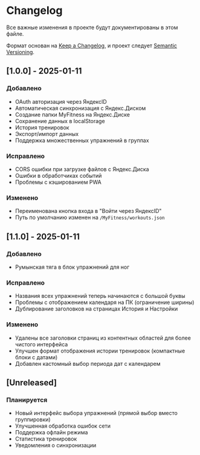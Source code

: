 # Changelog

Все важные изменения в проекте будут документированы в этом файле.

Формат основан на [Keep a Changelog](https://keepachangelog.com/ru/1.0.0/),
и проект следует [Semantic Versioning](https://semver.org/lang/ru/).

## [1.0.0] - 2025-01-11

### Добавлено
- OAuth авторизация через ЯндексID
- Автоматическая синхронизация с Яндекс.Диском
- Создание папки MyFitness на Яндекс.Диске
- Сохранение данных в localStorage
- История тренировок
- Экспорт/импорт данных
- Поддержка множественных упражнений в группах

### Исправлено
- CORS ошибки при загрузке файлов с Яндекс.Диска
- Ошибки в обработчиках событий
- Проблемы с кэшированием PWA

### Изменено
- Переименована кнопка входа в "Войти через ЯндексID"
- Путь по умолчанию изменен на `/MyFitness/workouts.json`

## [1.1.0] - 2025-01-11

### Добавлено
- Румынская тяга в блок упражнений для ног

### Исправлено
- Названия всех упражнений теперь начинаются с большой буквы
- Проблемы с отображением календаря на ПК (ограничение ширины)
- Дублирование заголовков на страницах История и Настройки

### Изменено
- Удалены все заголовки страниц из контентных областей для более чистого интерфейса
- Улучшен формат отображения истории тренировок (компактные блоки с датами)
- Добавлен кастомный выбор периода дат с календарем

## [Unreleased]

### Планируется
- Новый интерфейс выбора упражнений (прямой выбор вместо группировки)
- Улучшенная обработка ошибок сети
- Поддержка офлайн режима
- Статистика тренировок
- Уведомления о синхронизации
